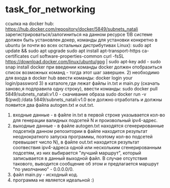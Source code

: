 # task_for_networking
ссылка на docker hub: https://hub.docker.com/repository/docker/5849/subnets_natali
зарегистрироваться/залогиниться на данном ресурсе
1)В системе должен быть установлен докер, команды для установки конкретно в ubuntu (и почти во всех остальных дистрибутивах Linux): 
sudo apt update && sudo apt upgrade
sudo apt install apt-transport-https ca-certificates curl software-properties-common
curl -fsSL https://download.docker.com/linux/ubuntu/gpg | sudo apt-key add - 
sudo snap install docker
при введении команды docker должен отобразиться список возможных команд - тогда этот шаг завершен.
2) необходимо для входа в docker hub ввести команды:
docker login
your login/password
3) в каталоге,где лежат файлы in.txt и main.py (скачать заново,я подправила одну строку), ввести команды:
sudo docker pull 5849/subnets_natali:v1.0 - скачивание образа 
sudo docker run -v $(pwd):/data 5849/subnets_natali:v1.0
все должно отработать и должны появится два файла autogen.txt и out.txt.


1. входные данные - в файле in.txt в первой строке указывается кол-во для генерации валидных подсетей N и произвольный ipv4-адрес.
2. выходные данные - в файле autogen.txt находятся сгенерированные подсети(в данном репозитории в файле находится результат неоднократного запуска программы,
поэтому кол-во подсетей превышает число N), в файле out.txt находится результат соотвествия ipv4-адреса одной или нескольким сгенерированным подсетям, из них выбирается "лучший маршрут", который записывается в данный выходной файл.
В случае отсутствия такового, выводится сообщение об этом и предлагается маршрут "по умолчанию" - 0.0.0.0/0.
3. файл main.py - исходный код.
4. программа не является идеальной :)
